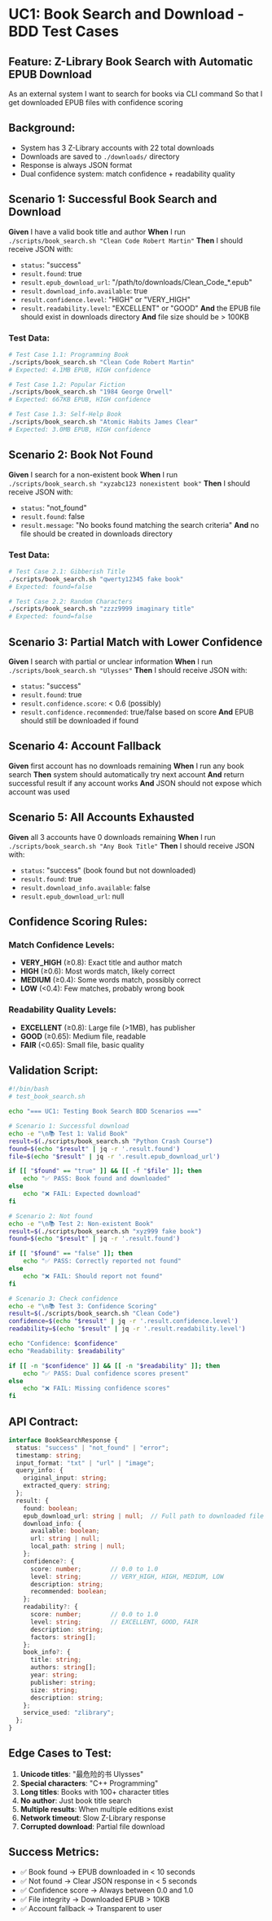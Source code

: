 # UC1: Book Search and Download - BDD Test Cases

## Feature: Z-Library Book Search with Automatic EPUB Download
As an external system
I want to search for books via CLI command
So that I get downloaded EPUB files with confidence scoring

## Background:
- System has 3 Z-Library accounts with 22 total downloads
- Downloads are saved to `./downloads/` directory
- Response is always JSON format
- Dual confidence system: match confidence + readability quality

## Scenario 1: Successful Book Search and Download
**Given** I have a valid book title and author
**When** I run `./scripts/book_search.sh "Clean Code Robert Martin"`
**Then** I should receive JSON with:
  - `status`: "success"
  - `result.found`: true
  - `result.epub_download_url`: "/path/to/downloads/Clean_Code_*.epub"
  - `result.download_info.available`: true
  - `result.confidence.level`: "HIGH" or "VERY_HIGH"
  - `result.readability.level`: "EXCELLENT" or "GOOD"
**And** the EPUB file should exist in downloads directory
**And** file size should be > 100KB

### Test Data:
```bash
# Test Case 1.1: Programming Book
./scripts/book_search.sh "Clean Code Robert Martin"
# Expected: 4.1MB EPUB, HIGH confidence

# Test Case 1.2: Popular Fiction
./scripts/book_search.sh "1984 George Orwell"
# Expected: 667KB EPUB, HIGH confidence

# Test Case 1.3: Self-Help Book
./scripts/book_search.sh "Atomic Habits James Clear"
# Expected: 3.0MB EPUB, HIGH confidence
```

## Scenario 2: Book Not Found
**Given** I search for a non-existent book
**When** I run `./scripts/book_search.sh "xyzabc123 nonexistent book"`
**Then** I should receive JSON with:
  - `status`: "not_found"
  - `result.found`: false
  - `result.message`: "No books found matching the search criteria"
**And** no file should be created in downloads directory

### Test Data:
```bash
# Test Case 2.1: Gibberish Title
./scripts/book_search.sh "qwerty12345 fake book"
# Expected: found=false

# Test Case 2.2: Random Characters
./scripts/book_search.sh "zzzz9999 imaginary title"
# Expected: found=false
```

## Scenario 3: Partial Match with Lower Confidence
**Given** I search with partial or unclear information
**When** I run `./scripts/book_search.sh "Ulysses"`
**Then** I should receive JSON with:
  - `status`: "success"
  - `result.found`: true
  - `result.confidence.score`: < 0.6 (possibly)
  - `result.confidence.recommended`: true/false based on score
**And** EPUB should still be downloaded if found

## Scenario 4: Account Fallback
**Given** first account has no downloads remaining
**When** I run any book search
**Then** system should automatically try next account
**And** return successful result if any account works
**And** JSON should not expose which account was used

## Scenario 5: All Accounts Exhausted
**Given** all 3 accounts have 0 downloads remaining
**When** I run `./scripts/book_search.sh "Any Book Title"`
**Then** I should receive JSON with:
  - `status`: "success" (book found but not downloaded)
  - `result.found`: true
  - `result.download_info.available`: false
  - `result.epub_download_url`: null

## Confidence Scoring Rules:

### Match Confidence Levels:
- **VERY_HIGH** (≥0.8): Exact title and author match
- **HIGH** (≥0.6): Most words match, likely correct
- **MEDIUM** (≥0.4): Some words match, possibly correct
- **LOW** (<0.4): Few matches, probably wrong book

### Readability Quality Levels:
- **EXCELLENT** (≥0.8): Large file (>1MB), has publisher
- **GOOD** (≥0.65): Medium file, readable
- **FAIR** (<0.65): Small file, basic quality

## Validation Script:
```bash
#!/bin/bash
# test_book_search.sh

echo "=== UC1: Testing Book Search BDD Scenarios ==="

# Scenario 1: Successful download
echo -e "\n📚 Test 1: Valid Book"
result=$(./scripts/book_search.sh "Python Crash Course")
found=$(echo "$result" | jq -r '.result.found')
file=$(echo "$result" | jq -r '.result.epub_download_url')

if [[ "$found" == "true" ]] && [[ -f "$file" ]]; then
    echo "✅ PASS: Book found and downloaded"
else
    echo "❌ FAIL: Expected download"
fi

# Scenario 2: Not found
echo -e "\n📚 Test 2: Non-existent Book"
result=$(./scripts/book_search.sh "xyz999 fake book")
found=$(echo "$result" | jq -r '.result.found')

if [[ "$found" == "false" ]]; then
    echo "✅ PASS: Correctly reported not found"
else
    echo "❌ FAIL: Should report not found"
fi

# Scenario 3: Check confidence
echo -e "\n📚 Test 3: Confidence Scoring"
result=$(./scripts/book_search.sh "Clean Code")
confidence=$(echo "$result" | jq -r '.result.confidence.level')
readability=$(echo "$result" | jq -r '.result.readability.level')

echo "Confidence: $confidence"
echo "Readability: $readability"

if [[ -n "$confidence" ]] && [[ -n "$readability" ]]; then
    echo "✅ PASS: Dual confidence scores present"
else
    echo "❌ FAIL: Missing confidence scores"
fi
```

## API Contract:
```typescript
interface BookSearchResponse {
  status: "success" | "not_found" | "error";
  timestamp: string;
  input_format: "txt" | "url" | "image";
  query_info: {
    original_input: string;
    extracted_query: string;
  };
  result: {
    found: boolean;
    epub_download_url: string | null;  // Full path to downloaded file
    download_info: {
      available: boolean;
      url: string | null;
      local_path: string | null;
    };
    confidence?: {
      score: number;        // 0.0 to 1.0
      level: string;        // VERY_HIGH, HIGH, MEDIUM, LOW
      description: string;
      recommended: boolean;
    };
    readability?: {
      score: number;        // 0.0 to 1.0
      level: string;        // EXCELLENT, GOOD, FAIR
      description: string;
      factors: string[];
    };
    book_info?: {
      title: string;
      authors: string[];
      year: string;
      publisher: string;
      size: string;
      description: string;
    };
    service_used: "zlibrary";
  };
}
```

## Edge Cases to Test:
1. **Unicode titles**: "最危险的书 Ulysses"
2. **Special characters**: "C++ Programming"
3. **Long titles**: Books with 100+ character titles
4. **No author**: Just book title search
5. **Multiple results**: When multiple editions exist
6. **Network timeout**: Slow Z-Library response
7. **Corrupted download**: Partial file download

## Success Metrics:
- ✅ Book found → EPUB downloaded in < 10 seconds
- ✅ Not found → Clear JSON response in < 5 seconds
- ✅ Confidence score → Always between 0.0 and 1.0
- ✅ File integrity → Downloaded EPUB > 10KB
- ✅ Account fallback → Transparent to user